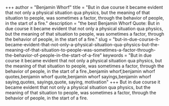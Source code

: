 +++
author = "Benjamin Whorf"
title = "But in due course it became evident that not only a physical situation qua physics, but the meaning of that situation to people, was sometimes a factor, through the behavior of people, in the start of a fire."
description = "the best Benjamin Whorf Quote: But in due course it became evident that not only a physical situation qua physics, but the meaning of that situation to people, was sometimes a factor, through the behavior of people, in the start of a fire."
slug = "but-in-due-course-it-became-evident-that-not-only-a-physical-situation-qua-physics-but-the-meaning-of-that-situation-to-people-was-sometimes-a-factor-through-the-behavior-of-people-in-the-start-of-a-fire"
keywords = "But in due course it became evident that not only a physical situation qua physics, but the meaning of that situation to people, was sometimes a factor, through the behavior of people, in the start of a fire.,benjamin whorf,benjamin whorf quotes,benjamin whorf quote,benjamin whorf sayings,benjamin whorf saying,quotes, sayings,quote, saying, motivation"
+++
But in due course it became evident that not only a physical situation qua physics, but the meaning of that situation to people, was sometimes a factor, through the behavior of people, in the start of a fire.

